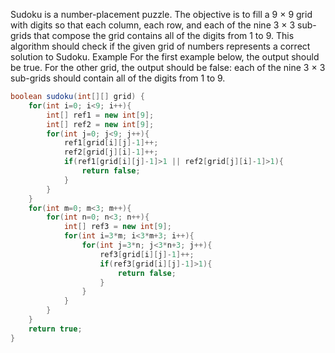 Sudoku is a number-placement puzzle. The objective is to fill a 9 × 9 grid with digits so that each column, each row, and each of the nine 3 × 3 sub-grids that compose the grid contains all of the digits from 1 to 9.
This algorithm should check if the given grid of numbers represents a correct solution to Sudoku.
Example
For the first example below, the output should be true. For the other grid, the output should be false: each of the nine 3 × 3 sub-grids should contain all of the digits from 1 to 9.
```java
boolean sudoku(int[][] grid) {
    for(int i=0; i<9; i++){
        int[] ref1 = new int[9];
        int[] ref2 = new int[9];
        for(int j=0; j<9; j++){            
            ref1[grid[i][j]-1]++;
            ref2[grid[j][i]-1]++;
            if(ref1[grid[i][j]-1]>1 || ref2[grid[j][i]-1]>1){
                return false;
            }
        }
    }    
    for(int m=0; m<3; m++){
        for(int n=0; n<3; n++){
            int[] ref3 = new int[9];
            for(int i=3*m; i<3*m+3; i++){       
                for(int j=3*n; j<3*n+3; j++){
                    ref3[grid[i][j]-1]++;
                    if(ref3[grid[i][j]-1]>1){
                        return false;
                    }
                }
            }            
        }
    }       
    return true;
}
```
